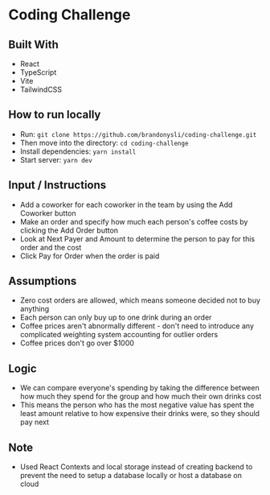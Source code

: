 # Coding Challenge

## Built With

-   React
-   TypeScript
-   Vite
-   TailwindCSS

## How to run locally

-   Run: `git clone https://github.com/brandonysli/coding-challenge.git`
-   Then move into the directory: `cd coding-challenge`
-   Install dependencies: `yarn install`
-   Start server: `yarn dev`

## Input / Instructions

-   Add a coworker for each coworker in the team by using the Add Coworker button
-   Make an order and specify how much each person's coffee costs by clicking the Add Order button
-   Look at Next Payer and Amount to determine the person to pay for this order and the cost
-   Click Pay for Order when the order is paid

## Assumptions

-   Zero cost orders are allowed, which means someone decided not to buy anything
-   Each person can only buy up to one drink during an order
-   Coffee prices aren't abnormally different - don't need to introduce any complicated weighting system accounting for outlier orders
-   Coffee prices don't go over $1000

## Logic

-   We can compare everyone's spending by taking the difference between how much they spend for the group and how much their own drinks cost
-   This means the person who has the most negative value has spent the least amount relative to how expensive their drinks were, so they should pay next

## Note

-   Used React Contexts and local storage instead of creating backend to prevent the need to setup a database locally or host a database on cloud

